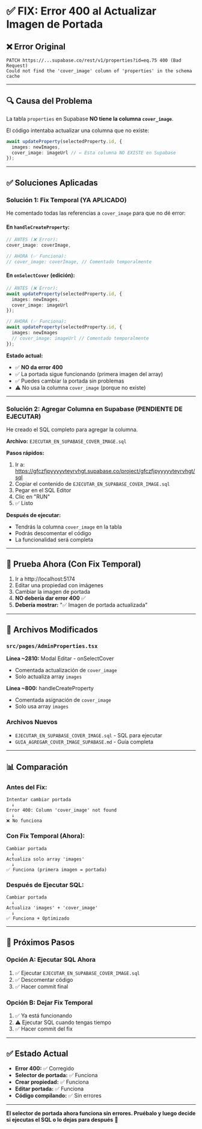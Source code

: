 # ✅ FIX: Error 400 al Actualizar Imagen de Portada

## ❌ Error Original

```
PATCH https://...supabase.co/rest/v1/properties?id=eq.75 400 (Bad Request)
Could not find the 'cover_image' column of 'properties' in the schema cache
```

---

## 🔍 Causa del Problema

La tabla `properties` en Supabase **NO tiene la columna `cover_image`**.

El código intentaba actualizar una columna que no existe:
```typescript
await updateProperty(selectedProperty.id, { 
  images: newImages,
  cover_image: imageUrl // ← Esta columna NO EXISTE en Supabase
});
```

---

## ✅ Soluciones Aplicadas

### **Solución 1: Fix Temporal (YA APLICADO)**

He comentado todas las referencias a `cover_image` para que no dé error:

#### En `handleCreateProperty`:
```typescript
// ANTES (❌ Error):
cover_image: coverImage,

// AHORA (✅ Funciona):
// cover_image: coverImage, // Comentado temporalmente
```

#### En `onSelectCover` (edición):
```typescript
// ANTES (❌ Error):
await updateProperty(selectedProperty.id, { 
  images: newImages,
  cover_image: imageUrl
});

// AHORA (✅ Funciona):
await updateProperty(selectedProperty.id, { 
  images: newImages
  // cover_image: imageUrl // Comentado temporalmente
});
```

**Estado actual:**
- ✅ **NO da error 400**
- ✅ La portada sigue funcionando (primera imagen del array)
- ✅ Puedes cambiar la portada sin problemas
- ⚠️ No usa la columna `cover_image` (porque no existe)

---

### **Solución 2: Agregar Columna en Supabase (PENDIENTE DE EJECUTAR)**

He creado el SQL completo para agregar la columna.

**Archivo:** `EJECUTAR_EN_SUPABASE_COVER_IMAGE.sql`

**Pasos rápidos:**
1. Ir a: https://gfczfjpyyyyvteyrvhgt.supabase.co/project/gfczfjpyyyyvteyrvhgt/sql
2. Copiar el contenido de `EJECUTAR_EN_SUPABASE_COVER_IMAGE.sql`
3. Pegar en el SQL Editor
4. Clic en "RUN"
5. ✅ Listo

**Después de ejecutar:**
- Tendrás la columna `cover_image` en la tabla
- Podrás descomentar el código
- La funcionalidad será completa

---

## 🧪 Prueba Ahora (Con Fix Temporal)

1. Ir a http://localhost:5174
2. Editar una propiedad con imágenes
3. Cambiar la imagen de portada
4. **NO debería dar error 400** ✅
5. **Debería mostrar:** "✅ Imagen de portada actualizada"

---

## 📁 Archivos Modificados

### `src/pages/AdminProperties.tsx`

**Línea ~2810:** Modal Editar - onSelectCover
- Comentada actualización de `cover_image`
- Solo actualiza array `images`

**Línea ~800:** handleCreateProperty
- Comentada asignación de `cover_image`
- Solo usa array `images`

### Archivos Nuevos

- `EJECUTAR_EN_SUPABASE_COVER_IMAGE.sql` - SQL para ejecutar
- `GUIA_AGREGAR_COVER_IMAGE_SUPABASE.md` - Guía completa

---

## 📊 Comparación

### Antes del Fix:
```
Intentar cambiar portada
  ↓
Error 400: Column 'cover_image' not found
  ↓
❌ No funciona
```

### Con Fix Temporal (Ahora):
```
Cambiar portada
  ↓
Actualiza solo array 'images'
  ↓
✅ Funciona (primera imagen = portada)
```

### Después de Ejecutar SQL:
```
Cambiar portada
  ↓
Actualiza 'images' + 'cover_image'
  ↓
✅ Funciona + Optimizado
```

---

## 🎯 Próximos Pasos

### Opción A: Ejecutar SQL Ahora
1. ✅ Ejecutar `EJECUTAR_EN_SUPABASE_COVER_IMAGE.sql`
2. ✅ Descomentar código
3. ✅ Hacer commit final

### Opción B: Dejar Fix Temporal
1. ✅ Ya está funcionando
2. ⚠️ Ejecutar SQL cuando tengas tiempo
3. ✅ Hacer commit del fix

---

## ✅ Estado Actual

- **Error 400:** ✅ Corregido
- **Selector de portada:** ✅ Funciona
- **Crear propiedad:** ✅ Funciona
- **Editar portada:** ✅ Funciona
- **Código compilando:** ✅ Sin errores

---

**El selector de portada ahora funciona sin errores. Pruébalo y luego decide si ejecutas el SQL o lo dejas para después** 🚀
